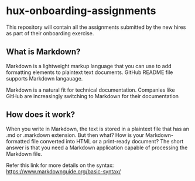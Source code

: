 # hux-onboarding-assignments
This repository will contain all the assignments submitted by the new hires as part of their onboarding exercise.

## What is Markdown?
Markdown is a lightweight markup language that you can use to add formatting elements to plaintext text documents. GitHub README file supports Markdown langauage.

Markdown is a natural fit for technical documentation. Companies like GitHub are increasingly switching to Markdown for their documentation

## How does it work?
When you write in Markdown, the text is stored in a plaintext file that has an .md or .markdown extension. But then what? How is your Markdown-formatted file converted into HTML or a print-ready document?
The short answer is that you need a Markdown application capable of processing the Markdown file.

Refer this link for more details on the syntax:
https://www.markdownguide.org/basic-syntax/

